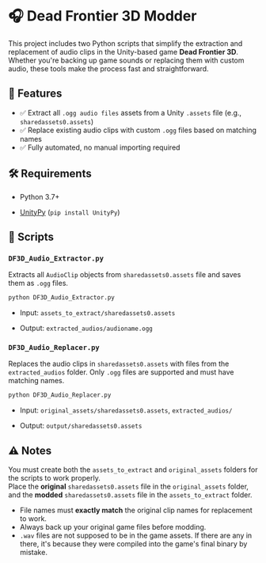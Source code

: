 # 🎧 Dead Frontier 3D Modder

This project includes two Python scripts that simplify the extraction and replacement of audio clips in the Unity-based game **Dead Frontier 3D**. Whether you're backing up game sounds or replacing them with custom audio, these tools make the process fast and straightforward.

## 📁 Features

-   ✅ Extract all `.ogg audio files` assets from a Unity `.assets` file (e.g., `sharedassets0.assets`)
-   ✅ Replace existing audio clips with custom `.ogg` files based on matching names
-   ✅ Fully automated, no manual importing required
    

## 🛠️ Requirements

-   Python 3.7+
    
-   [UnityPy](https://pypi.org/project/UnityPy/) (`pip install UnityPy`)
    

## 📜 Scripts

### `DF3D_Audio_Extractor.py`

Extracts all `AudioClip` objects from `sharedassets0.assets` file and saves them as `.ogg` files.

```bash
python DF3D_Audio_Extractor.py
```

-   Input: `assets_to_extract/sharedassets0.assets`
    
-   Output: `extracted_audios/audioname.ogg`

### `DF3D_Audio_Replacer.py`

Replaces the audio clips in `sharedassets0.assets` with files from the `extracted_audios` folder. Only `.ogg` files are supported and must have matching names.

```bash
python DF3D_Audio_Replacer.py
```

-   Input: `original_assets/sharedassets0.assets`, `extracted_audios/`
    
-   Output: `output/sharedassets0.assets`
    

## ⚠️ Notes

You must create both the `assets_to_extract` and `original_assets` folders for the scripts to work properly.  
Place the **original** `sharedassets0.assets` file in the `original_assets` folder, and the **modded** `sharedassets0.assets` file in the `assets_to_extract` folder.
-   File names must **exactly match** the original clip names for replacement to work.
-   Always back up your original game files before modding.
- `.wav` files are not supposed to be in the game assets. If there are any in there, it's because they were compiled into the game's final binary by mistake.
